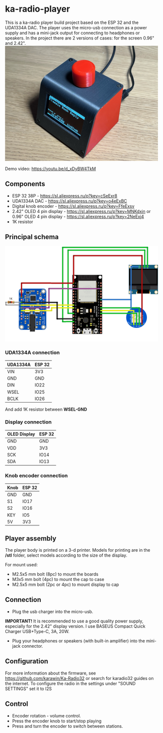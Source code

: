 # ka-radio-player
This is a ka-radio player build project based on the ESP 32 and the UDA1334A DAC. The player uses the micro-usb connection as a power supply and has a mini-jack output for connecting to headphones or speakers.
In the project there are 2 versions of cases: for the screen 0.96" and 2.42".
![alt text](https://github.com/DmitrySazonov/ka-radio-player/blob/aa57e16a981c3e718910af9d376a0b30e7d48dfe/images/image01.jpeg?raw=true)

Demo video: https://youtu.be/d_xDyBW4TkM

## Components
- ESP 32 38P - https://sl.aliexpress.ru/p?key=cSeExr8
- UDA1334A DAC - https://sl.aliexpress.ru/p?key=o4eExBC
- Digital knob encoder - https://sl.aliexpress.ru/p?key=FfeExsv
- 2.42" OLED 4 pin display - https://sl.aliexpress.ru/p?key=MNKdxjn
or
0.96" OLED 4 pin display - https://sl.aliexpress.ru/p?key=2NeExj4
- 1K resistor


## Principal schema

![alt text](https://github.com/DmitrySazonov/ka-radio-player/blob/aa57e16a981c3e718910af9d376a0b30e7d48dfe/iradio_schema.png?raw=true)

### UDA1334A connection
| UDA1334A | ESP 32 |
|----------|--------|
| VIN      | 3V3    |
| GND      | GND    |
| DIN      | IO22 |
| WSEL     | IO25 |
| BCLK     | IO26 |

And add 1K resistor between **WSEL-GND**

### Display connection
| OLED Display | ESP 32 |
|--------------|--------|
| GND          | GND    |
| VDD          | 3V3    |
| SCK          | IO14   |
| SDA          | IO13   |

### Knob encoder connection
| Knob | ESP 32 |
|------|--------|
| GND  | GND    |
| S1   | IO17   |
| S2   | IO16   |
| KEY  | IO5    |
| 5V   | 3V3    |

## Player assembly

The player body is printed on a 3-d printer. Models for printing are in the **/stl** folder, select models according to the size of the display.

For mount used:
- M2.5x5 mm bolt (8pc) to mount the boards
- M3x5 mm bolt (4pc) to mount the cap to case
- M2.5x5 mm bolt (2pc or 4pc) to mount display to cap

## Connection

- Plug the usb charger into the micro-usb. 

**IMPORTANT!** 
It is recommended to use a good quality power supply, especially for the 2.42" display version. I use BASEUS Compact Quick Charger USB+Type-C, 3A, 20W.


- Plug your headphones or speakers (with built-in amplifier) into the mini-jack connector.

## Configuration

For more information about the firmware, see https://github.com/karawin/Ka-Radio32 or search for karadio32 guides on the internet.
To configure the radio in the settings under "SOUND SETTINGS" set it to I2S

## Control
- Encoder rotation - volume control.
- Press the encoder knob to start/stop playing
- Press and turn the encoder to switch between stations.
